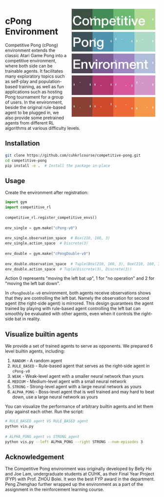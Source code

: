 <img align=right width=300px  src="resources/repo-cover-large.gif" />

# cPong Environment

Competitive Pong (cPong) environment extends the classic Atari Game Pong into a competitive environment, where both side can be trainable agents. It facilitates many exploratory topics such as self-play and population-based training, as well as fun applications such as hosting Pong tournament for a group of users.  In the environment, beside the original rule-based agent to be plugged in, we also provide some pretrained agents from different RL algorithms at various difficulty levels. 

## Installation

```bash
git clone https://github.com/cuhkrlcourse/competitive-pong.git
cd competitive-pong
pip install -e .  # Install the package in-place
```

## Usage

Create the environment after registration:

```python
import gym
import competitive_rl

competitive_rl.register_competitive_envs()

env_single = gym.make("cPong-v0")

env_single.observation_space  # Box(210, 160, 3)
env_single.action_space  # Discrete(3)

env_double = gym.make("cPongDouble-v0")

env_double.observation_space  # Tuple(Box(210, 160, 3), Box(210, 160, 3))
env_double.action_space  # Tuple(Discrete(3), Discrete(3))
```

Action 0 represents "moving the left bat up", 1 for "no operation" and 2 for "moving the left bat down".

In `cPongDouble-v0` environment, both agents receive observations shows that they are controlling the left bat. Namely the observation for second agent (the right-side agent) is mirrored. This design guarantees the agent trained by playing with rule-based agent controlling the left bat can smoothly be evaluated with other agents, even when it controls the right-side bat in reality.

## Visualize builtin agents

We provide a set of trained agents to serve as opponents. We prepared 6 level builtin agents, including:

1. `RANDOM` - A random agent
2. `RULE_BASED` - Rule-based agent that serves as the right-side agent in `cPong-v0`
3. `WEAK` - Weak-level agent with a smaller neural network than yours
4. `MEDIUM` - Medium-level agent with a small neural network
5. `STRONG` - Strong-level agent with a large neural network as yours
6. `ALPHA_PONG` - Boss-level agent that is well trained and may hard to beat down, use a large neural network as yours

You can visualize the performance of arbitrary builtin agents and let them play against each other. Run the script:

```bash
# RULE_BASED agent VS RULE_BASED agent
python vis.py

# ALPHA_PONG agent vs STRONG agent
python vis.py --left ALPHA_PONG --right STRONG --num-episodes 3
```
## Acknowledgement

The Competitive Pong environment was originally developed by Belly Ho and Joe Lam, undergraduate students at CUHK, as their Final Year Project (FYP) with Prof. ZHOU Bolei. It won the best FYP award in the department. Peng Zhenghao further wrapped up the environment as a part of the assignment in the reinforcement learning course. 


